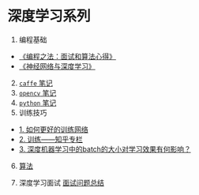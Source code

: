 # 深度学习系列

1. 编程基础
- [《编程之法：面试和算法心得》](https://github.com/julycoding/The-Art-Of-Programming-By-July/tree/master/ebook/zh)
- [《神经网络与深度学习》](https://www.gitbook.com/book/tigerneil/neural-networks-and-deep-learning-zh/details)      
2. [`caffe` 笔记](./caffe/)       
3. [`opencv` 笔记](./opencv/)      
4. [`python` 笔记](./python/)      
5. 训练技巧    
- [1. 如何更好的训练网络](./train/trainModels.md)    
- [2. 训练——知乎专栏](https://zhuanlan.zhihu.com/p/27763696)             
- [3. 深度机器学习中的batch的大小对学习效果有何影响？](https://www.zhihu.com/question/32673260)             
6. [算法](./algorithm/)





10. 深度学习面试
[面试问题总结](./interview/interview.md)